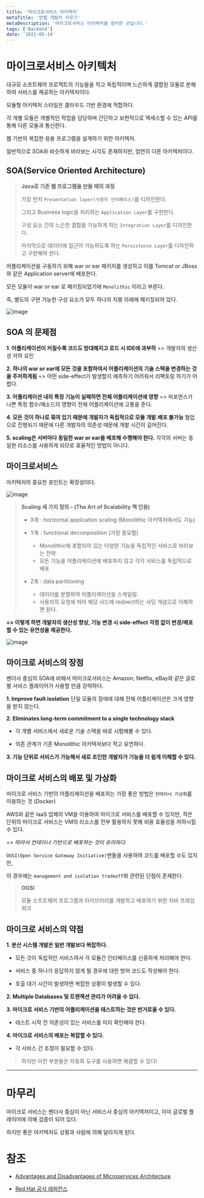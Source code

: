 ```yaml
---
title: '마이크로서비스 아키텍처'
metaTitle: '만렙 개발자 키우기'
metaDescription: '마이크로서비스 아키텍처를 정리한 곳입니다.'
tags: ['Backend']
date: '2021-05-14'
---
```


# 마이크로서비스 아키텍처

대규모 소프트웨어 프로젝트의 기능들을 작고 독립적이며 느슨하게 결합된 모듈로 분해하여 서비스를 제공하는 아키텍처이다.

모듈형 아키텍처 스타일은 클라우드 기반 환경에 적합하다.

각 개별 모듈은 개별적인 작업을 담당하며 간단하고 보편적으로 엑세스할 수 있는 API를 통해 다른 모듈과 통신한다.

웹 기반의 복잡한 응용 프로그램을 설계하기 위한 아키텍처.

일반적으로 SOA와 비슷하게 바라보는 시각도 존재하지만, 엄연히 다른 아키텍처이다.

## SOA(Service Oriented Architecture)

> **Java로 기존 웹 프로그램을 만들 때의 과정**
>
> 가장 먼저 `Presentation layer(사용자 인터페이스)`를 디자인한다.
>
> 그리고 Business logic을 처리하는 `Application Layer`를 구현한다.
>
> 구성 요소 간의 느슨한 결합을 가능하게 하는 `Integration Layer`를 디자인한다.
>
> 마지막으로 데이터에 접근이 가능하도록 하는 `Persistence Layer`를 디자인하고 구현해야 한다.


어플리케이션을 구동하기 위해 war or ear 패키지를 생성하고 이를 Tomcat or JBoss 와 같은 Application server에 배포한다.

모든 모듈이 war or ear 로 패키징되었기에 `Monolithic` 이라고 부른다.

즉, 별도의 구현 가능한 구성 요소가 모두 하나의 지붕 아래에 패키징되어 있다.

![image](https://user-images.githubusercontent.com/51476083/118242201-08e39400-b4d8-11eb-97d4-23cb2095a8af.png)

## SOA 의 문제점

**1. 어플리케이션이 커질수록 코드도 방대해지고 로드 시 IDE에 과부하**
   => 개발자의 생산성 저하 요인

**2. 하나의 war or ear에 모든 것을 포함하여서 어플리케이션의 기술 스택을 변경하는 것을 주저하게됨**
   => 어떤 side-effect가 발생할지 예측하기 어려워서 리팩토링 하기가 어렵다.

**3. 어플리케이션 내의 특정 기능이 실패하면 전체 어플리케이션에 영향**
   => 퍼포먼스가 나쁜 특정 함수/메소드의 영향이 전체 어플리케이션에 고통을 준다.

**4. 모든 것이 하나로 묶여 있기 때문에 개발자가 독립적으로 모듈 개발.배포 불가능**
   협업으로 진행되기 때문에 다른 개발자의 의존성 때문에 개발 시간이 길어진다.

**5. scaling은 서버마다 동일한 war or ear을 배포해 수행해야 한다.**
   각각의 서버는 동일한 리소스를 사용하게 되므로 효율적인 방법이 아니다.

## 마이크로서비스

아키텍처의 중요한 포인트는 확장성이다.

![image](https://user-images.githubusercontent.com/51476083/118242492-5cee7880-b4d8-11eb-95f8-294bda99b06f.png)

> **Scaling 세 가지 정의 – (The Art of Scalability 책 인용)**
> - X축 : horizontal application scaling (Monolithic 아키텍처에서도 가능) <br/>
> - Y축 : functional decomposition (가장 중요함) <br/>
>   - Monolithic에 포함되어 있는 다양한 기능을 독립적인 서비스로 바라보는 전략 <br/>
>   - 모든 기능을 어플리케이션에 배포하지 않고 각각 서비스를 독립적으로 배포 <br/>
>
> - Z축 : data partitioning <br/>
>   - 데이터를 분할하여 어플리케이션을 스케일링. <br/>
>   - 사용자의 요청에 따라 해당 샤드에 redirect하는 샤딩 개념으로 이해하면 된다. <br/>

**=> 이렇게 하면 개발자의 생산성 향상, 기능 변경 시 side-effect 걱정 없이 변경/배포 할 수 있는 유연성을 제공한다.**

![image](https://user-images.githubusercontent.com/51476083/118242812-accd3f80-b4d8-11eb-9380-7129e7f7f1d9.png)

## 마이크로 서비스의 장점

벤더사 중심의 SOA에 비해서 마이크로서비스는 Amazon, Netflix, eBay와 같은 글로벌 서비스 플레이어가 사용할 만큼 강력하다.

**1. Improve fault isolation**
   단일 모듈의 장애에 대해 전체 어플리케이션은 크게 영향을 받지 않는다.


**2. Eliminates long-term commitment to a single technology stack**
   - 각 개별 서비스에서 새로운 기술 스택을 바로 시험해볼 수 있다. <br/>

   - 의존 관계가 기존 Monolithic 아키텍처보다 적고 유연하다.


**3. 기능 단위로 서비스가 가능해서 새로 조인한 개발자가 기능을 더 쉽게 이해할 수 있다.**


## 마이크로 서비스의 배포 및 가상화

마이크로 서비스 기반의 어플리케이션을 배포하는 가장 좋은 방법은 `컨테이너 가상화`를 이용하는 것 (Docker)

AWS와 같은 IaaS 업체의 VM을 이용하여 마이크로 서비스를 배포할 수 있지만, 작은 단위의 마이크로 서비스는 VM의 리소스를 전부 활용하지 못해 비용 효율성을 저하시킬 수 있다.

=> *따라서 컨테이너 기반으로 배포하는 것이 유리하다.*

`OGSI(Open Service Gateway Initiative)`번들을 사용하여 코드를 배포할 수도 있지만,

이 경우에는 `management and isolation tradeoff`와 관련된 단점이 존재한다.

> **OGSI**
>
> 모듈 소프트웨어 프로그램과 라이브러리를 개발하고 배포하기 위한 자바 프레임워크

## 마이크로 서비스의 약점

**1. 분산 시스템 개발은 일반 개발보다 복잡하다.**

- 모든 것이 독립적인 서비스여서 각 모듈간 인터페이스를 신중하게 처리해야 한다.


- 서비스 중 하나가 응답하지 않게 될 경우에 대한 방어 코드도 작성해야 한다.


- 호출 대기 시간이 발생하면 복잡한 상황이 발생할 수 있다.


**2. Multiple Databases 및 트랜잭션 관리가 어려울 수 있다.**


**3. 마이크로 서비스 기반의 어플리케이션을 테스트하는 것은 번거로울 수 있다.**

- 테스트 시작 전 의존성이 있는 서비스를 미리 확인해야 한다.


**4. 마이크로 서비스의 배포는 복잡할 수 있다.**

- 각 서비스 간 조정이 필요할 수 있다.

> 하지만 이런 부분들은 자동화 도구를 사용하면 해결할 수 있다!

<hr/>

# 마무리

마이크로 서비스는 벤더사 중심이 아닌 서비스사 중심의 아키텍처이고, 이미 글로벌 플레이어에 의해 검증이 되어 있다.

하지만 좋은 아키텍처도 상황과 사람에 의해 달라지게 된다.

# 참조

- [Advantages and Disadvantages of Microservices Architecture](https://cloudacademy.com/blog/microservices-architecture-challenge-advantage-drawback/)


- [Red Hat 공식 레퍼런스](https://www.redhat.com/ko/topics/microservices)
